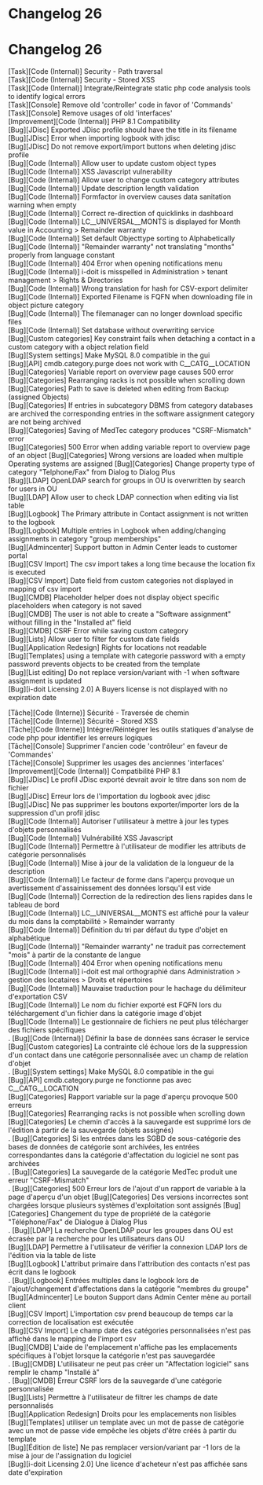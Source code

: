 <!-- TRANSLATED by md-translate -->
# Changelog 26

# Changelog 26

[Task][Code (Internal)]        Security - Path traversal<br>
[Task][Code (Internal)]        Security - Stored XSS<br>
[Task][Code (Internal)]        Integrate/Reintegrate static php code analysis tools to identify logical errors<br>
[Task][Console]                Remove old 'controller' code in favor of 'Commands'<br>
[Task][Console]                Remove usages of old 'interfaces'<br>
[Improvement][Code (Internal)] PHP 8.1 Compatibility<br>
[Bug][JDisc]                   Exported JDisc profile should have the title in its filename<br>
[Bug][JDisc]                   Error when importing logbook with jdisc<br>
[Bug][JDisc]                   Do not remove export/import buttons when deleting jdisc profile<br>
[Bug][Code (Internal)]         Allow user to update custom object types<br>
[Bug][Code (Internal)]         XSS Javascript vulnerability<br>
[Bug][Code (Internal)]         Allow user to change custom category attributes<br>
[Bug][Code (Internal)]         Update description length validation<br>
[Bug][Code (Internal)]         Formfactor in overview causes data sanitation warning when empty<br>
[Bug][Code (Internal)]         Correct re-direction of quicklinks in dashboard<br>
[Bug][Code (Internal)]         LC__UNIVERSAL__MONTS is displayed for Month value in Accounting > Remainder warranty<br>
[Bug][Code (Internal)]         Set default Objecttype sorting to Alphabetically<br>
[Bug][Code (Internal)]         "Remainder warranty" not translating "months" properly from language constant<br>
[Bug][Code (Internal)]         404 Error when opening notifications menu<br>
[Bug][Code (Internal)]         i-doit is misspelled in Administration > tenant management > Rights & Directories<br>
[Bug][Code (Internal)]         Wrong translation for hash for CSV-export delimiter<br>
[Bug][Code (Internal)]         Exported Filename is FQFN when downloading file in object picture category<br>
[Bug][Code (Internal)]         The filemanager can no longer download specific files<br>
[Bug][Code (Internal)]         Set database without overwriting service<br>
[Bug][Custom categories]       Key constraint fails when detaching a contact in a custom category with a object relation field<br>
[Bug][System settings]         Make MySQL 8.0 compatible in the gui<br>
[Bug][API]                     cmdb.category.purge does not work with C__CATG__LOCATION<br>
[Bug][Categories]              Variable report on overview page causes 500 error<br>
[Bug][Categories]              Rearranging racks is not possible when scrolling down<br>
[Bug][Categories]              Path to save is deleted when editing from Backup (assigned Objects)<br>
[Bug][Categories]              If entries in subcategory DBMS from category databases are archived the corresponding entries in the software assignment category are not being archived<br>
[Bug][Categories]              Saving of MedTec category produces "CSRF-Mismatch" error<br>
[Bug][Categories]              500 Error when adding variable report to overview page of an object
[Bug][Categories]              Wrong versions are loaded when multiple Operating systems are assigned
[Bug][Categories]              Change property type of category "Telphone/Fax" from Dialog to Dialog Plus<br>
[Bug][LDAP]                    OpenLDAP search for groups in OU is overwritten by search for users in OU<br>
[Bug][LDAP]                    Allow user to check LDAP connection when editing via list table<br>
[Bug][Logbook]                 The Primary attribute in Contact assignment is not written to the logbook<br>
[Bug][Logbook]                 Multiple entries in Logbook when adding/changing assignments in category "group memberships"<br>
[Bug][Admincenter]             Support button in Admin Center leads to customer portal<br>
[Bug][CSV Import]              The csv import takes a long time because the location fix is executed<br>
[Bug][CSV Import]              Date field from custom categories not displayed in mapping of csv import<br>
[Bug][CMDB]                    Placeholder helper does not display object specific placeholders when category is not saved<br>
[Bug][CMDB]                    The user is not able to create a "Software assignment" without filling in the "Installed at" field<br>
[Bug][CMDB]                    CSRF Error while saving custom category<br>
[Bug][Lists]                   Allow user to filter for custom date fields<br>
[Bug][Application Redesign]    Rights for locations not readable<br>
[Bug][Templates]               using a template with categorie password with a empty password prevents objects to be created from the template<br>
[Bug][List editing]            Do not replace version/variant with -1 when software assignment is updated<br>
[Bug][i-doit Licensing 2.0]    A Buyers license is not displayed with no expiration date<br>

[Tâche][Code (Interne)] Sécurité - Traversée de chemin<br>
[Tâche][Code (Interne)] Sécurité - Stored XSS<br>
[Tâche][Code (Interne)] Intégrer/Réintégrer les outils statiques d'analyse de code php pour identifier les erreurs logiques<br>
[Tâche][Console] Supprimer l'ancien code 'contrôleur' en faveur de 'Commandes'<br>
[Tâche][Console] Supprimer les usages des anciennes 'interfaces'<br>
[Improvement][Code (Internal)] Compatibilité PHP 8.1<br>
[Bug][JDisc] Le profil JDisc exporté devrait avoir le titre dans son nom de fichier<br>
[Bug][JDisc] Erreur lors de l'importation du logbook avec jdisc<br>
[Bug][JDisc] Ne pas supprimer les boutons exporter/importer lors de la suppression d'un profil jdisc<br>
[Bug][Code (Internal)] Autoriser l'utilisateur à mettre à jour les types d'objets personnalisés<br>
[Bug][Code (Internal)] Vulnérabilité XSS Javascript<br>
[Bug][Code (Internal)] Permettre à l'utilisateur de modifier les attributs de catégorie personnalisés<br>
[Bug][Code (Internal)] Mise à jour de la validation de la longueur de la description<br>
[Bug][Code (Internal)] Le facteur de forme dans l'aperçu provoque un avertissement d'assainissement des données lorsqu'il est vide<br>
[Bug][Code (Internal)] Correction de la redirection des liens rapides dans le tableau de bord<br>
[Bug][Code (Internal)] LC__UNIVERSAL__MONTS est affiché pour la valeur du mois dans la comptabilité > Remainder warranty<br>
[Bug][Code (Internal)] Définition du tri par défaut du type d'objet en alphabétique<br>
[Bug][Code (Internal)] "Remainder warranty" ne traduit pas correctement "mois" à partir de la constante de langue<br>
[Bug][Code (Internal)] 404 Error when opening notifications menu<br>
[Bug][Code (Internal)] i-doit est mal orthographié dans Administration > gestion des locataires > Droits et répertoires<br>
[Bug][Code (Internal)] Mauvaise traduction pour le hachage du délimiteur d'exportation CSV<br>
[Bug][Code (Internal)] Le nom du fichier exporté est FQFN lors du téléchargement d'un fichier dans la catégorie image d'objet<br>
[Bug][Code (Internal)] Le gestionnaire de fichiers ne peut plus télécharger des fichiers spécifiques<br>.
[Bug][Code (Internal)] Définir la base de données sans écraser le service<br>
[Bug][Custom categories] La contrainte clé échoue lors de la suppression d'un contact dans une catégorie personnalisée avec un champ de relation d'objet<br>.
[Bug][System settings] Make MySQL 8.0 compatible in the gui<br>
[Bug][API] cmdb.category.purge ne fonctionne pas avec C__CATG__LOCATION<br>
[Bug][Categories] Rapport variable sur la page d'aperçu provoque 500 erreurs<br>
[Bug][Categories] Rearranging racks is not possible when scrolling down<br>
[Bug][Categories] Le chemin d'accès à la sauvegarde est supprimé lors de l'édition à partir de la sauvegarde (objets assignés)<br>.
[Bug][Categories] Si les entrées dans les SGBD de sous-catégorie des bases de données de catégorie sont archivées, les entrées correspondantes dans la catégorie d'affectation du logiciel ne sont pas archivées<br>.
[Bug][Categories] La sauvegarde de la catégorie MedTec produit une erreur "CSRF-Mismatch"<br>.
[Bug][Categories] 500 Erreur lors de l'ajout d'un rapport de variable à la page d'aperçu d'un objet
[Bug][Categories] Des versions incorrectes sont chargées lorsque plusieurs systèmes d'exploitation sont assignés
[Bug][Categories] Changement du type de propriété de la catégorie "Téléphone/Fax" de Dialogue à Dialog Plus<br>.
[Bug][LDAP] La recherche OpenLDAP pour les groupes dans OU est écrasée par la recherche pour les utilisateurs dans OU<br>
[Bug][LDAP] Permettre à l'utilisateur de vérifier la connexion LDAP lors de l'édition via la table de liste<br>
[Bug][Logbook] L'attribut primaire dans l'attribution des contacts n'est pas écrit dans le logbook<br>.
[Bug][Logbook] Entrées multiples dans le logbook lors de l'ajout/changement d'affectations dans la catégorie "membres du groupe"<br>
[Bug][Admincenter] Le bouton Support dans Admin Center mène au portail client<br>
[Bug][CSV Import] L'importation csv prend beaucoup de temps car la correction de localisation est exécutée<br>
[Bug][CSV Import] Le champ date des catégories personnalisées n'est pas affiché dans le mapping de l'import csv<br>
[Bug][CMDB] L'aide de l'emplacement n'affiche pas les emplacements spécifiques à l'objet lorsque la catégorie n'est pas sauvegardée<br>.
[Bug][CMDB] L'utilisateur ne peut pas créer un "Affectation logiciel" sans remplir le champ "Installé à"<br>.
[Bug][CMDB] Erreur CSRF lors de la sauvegarde d'une catégorie personnalisée<br>
[Bug][Lists] Permettre à l'utilisateur de filtrer les champs de date personnalisés<br>
[Bug][Application Redesign] Droits pour les emplacements non lisibles<br>
[Bug][Templates] utiliser un template avec un mot de passe de catégorie avec un mot de passe vide empêche les objets d'être créés à partir du template<br>
[Bug][Édition de liste] Ne pas remplacer version/variant par -1 lors de la mise à jour de l'assignation du logiciel<br>
[Bug][i-doit Licensing 2.0] Une licence d'acheteur n'est pas affichée sans date d'expiration<br>